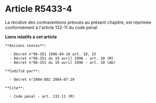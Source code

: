 # Article R5433-4

La récidive des contraventions prévues au présent chapitre, est réprimée conformément à l'article 132-11 du code pénal.

**Liens relatifs à cet article**

	**Anciens textes**:

	  - Décret n°96-351 1996-04-19 art. 10, IV
	  - Décret n°96-351 du 19 avril 1996 - art. 10 (M)
	  - Décret n°96-351 du 19 avril 1996 - art. 10 (Ab)

	**Codifié par**:

	  - Décret n°2004-802 2004-07-29

	**Cite**:

	  - Code pénal - art. 132-11 (M)
